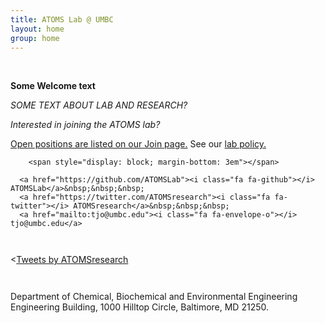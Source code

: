 ```yaml
---
title: ATOMS Lab @ UMBC
layout: home
group: home
---
```

<br>


**Some Welcome text**

<p>
      <i>SOME TEXT ABOUT LAB AND RESEARCH?</i>
    
  *Interested in joining the ATOMS lab?*

<a href="{{ site.url }}/join">Open positions are listed on our Join page.</a> See our <a href="{{ site.url }}/compact/">lab policy.</a>


        <span style="display: block; margin-bottom: 3em"></span>

      <a href="https://github.com/ATOMSLab"><i class="fa fa-github"></i> ATOMSLab</a>&nbsp;&nbsp;&nbsp;
      <a href="https://twitter.com/ATOMSresearch"><i class="fa fa-twitter"></i> ATOMSresearch</a>&nbsp;&nbsp;&nbsp;
      <a href="mailto:tjo@umbc.edu"><i class="fa fa-envelope-o"></i> tjo@umbc.edu</a>
</p>


<span style="display: block; margin-bottom: 3em"></span>


<<a class="twitter-timeline" href="https://twitter.com/ATOMSresearch?ref_src=twsrc%5Etfw">Tweets by ATOMSresearch</a> <script async src="https://platform.twitter.com/widgets.js" charset="utf-8"></script>

<span style="display: block; margin-bottom: 3em"></span>
      Department of  Chemical, Biochemical and Environmental Engineering <br>
      Engineering Building, 1000 Hilltop Circle, Baltimore, MD 21250. 
      <span style="display: block; margin-bottom: 3em"></span>


